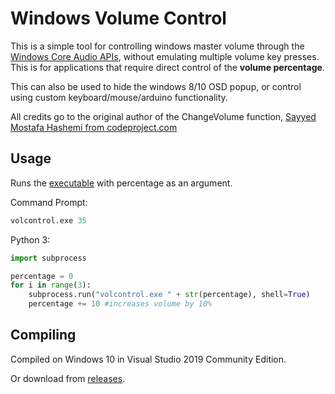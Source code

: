 # Windows Volume Control

This is a simple tool for controlling windows master volume through the [Windows Core Audio APIs](https://docs.microsoft.com/en-us/windows/win32/api/endpointvolume/nf-endpointvolume-iaudioendpointvolume-getmastervolumelevel), without emulating multiple volume key presses. This is for applications that require direct control of the **volume percentage**.

This can also be used to hide the windows 8/10 OSD popup, or control using custom keyboard/mouse/arduino 
functionality.

All credits go to the original author of the ChangeVolume function, [Sayyed Mostafa Hashemi from codeproject.com](https://www.codeproject.com/Tips/233484/Change-Master-Volume-in-Visual-Cplusplus)

## Usage
Runs the [executable](https://github.com/rahmedd/Windows-Volume-Control/releases) with percentage as an argument.

Command Prompt:
```python
volcontrol.exe 35
```
Python 3:
```python
import subprocess

percentage = 0
for i in range(3):
	subprocess.run("volcontrol.exe " + str(percentage), shell=True)
	percentage += 10 #increases volume by 10%
```
## Compiling

Compiled on Windows 10 in Visual Studio 2019 Community Edition.

Or download from [releases](https://github.com/rahmedd/Windows-Volume-Control/releases).

